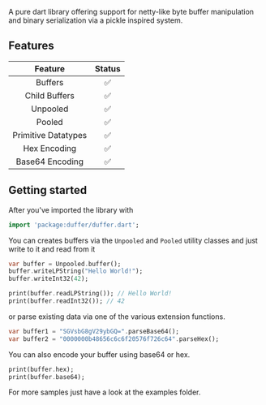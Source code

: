 A pure dart library offering support for netty-like byte buffer manipulation and binary serialization
via a pickle inspired system.

## Features

| Feature                | Status
| :--------------------: | :-----: |
| Buffers                | ✅     |
| Child Buffers          | ✅     |
| Unpooled               | ✅     |
| Pooled                 | ✅     |
| Primitive Datatypes    | ✅     |
| Hex Encoding           | ✅     |
| Base64 Encoding        | ✅     |


## Getting started

After you've imported the library with
```dart
import 'package:duffer/duffer.dart';
```

You can creates buffers via the `Unpooled` and `Pooled`
utility classes and just write to it and read from it
```dart
var buffer = Unpooled.buffer();
buffer.writeLPString("Hello World!");
buffer.writeInt32(42);

print(buffer.readLPString()); // Hello World!
print(buffer.readInt32()); // 42
```

or parse existing data via one of the various extension functions.
```dart
var buffer1 = "SGVsbG8gV29ybGQ=".parseBase64();
var buffer2 = "0000000b48656c6c6f20576f726c64".parseHex();
```

You can also encode your buffer using base64 or hex.
```dart
print(buffer.hex);
print(buffer.base64);
```

For more samples just have a look at the examples folder.
